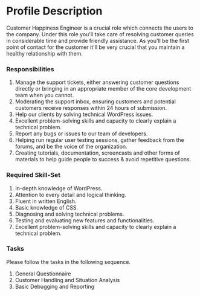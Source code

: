 # Profile Description

Customer Happiness Engineer is a crucial role which connects the users to the company. Under this role you'll take care of resolving customer queries in considerable time and provide friendly assistance.  As you'll be the first point of contact for the customer it'll be very crucial that you maintain a healthy relationship with them.

### Responsibilities 

1. Manage the support tickets, either answering customer questions directly or
bringing in an appropriate member of the core development team when you
cannot.
2. Moderating the support inbox, ensuring customers and potential customers
receive responses within 24 hours of submission.
3. Help our clients by solving technical WordPress issues.
4. Excellent problem-solving skills and capacity to clearly explain a technical
problem.
5. Report any bugs or issues to our team of developers.
6. Helping run regular user testing sessions, gather feedback from the forums, and
be the voice of the organization.
7. Creating tutorials, documentation, screencasts and other forms of materials to
help guide people to success & avoid repetitive questions.

### Required Skill-Set

1. In-depth knowledge of WordPress.
2. Attention to every detail and logical thinking.
3. Fluent in written English.
4. Basic knowledge of CSS.
5. Diagnosing and solving technical problems.
6. Testing and evaluating new features and functionalities.
7. Excellent problem-solving skills and capacity to clearly explain a technical
problem.

### Tasks

Please follow the tasks in the following sequence. 

1. General Questionnaire
2. Customer Handling and Situation Analysis
3. Basic Debugging and Reporting

